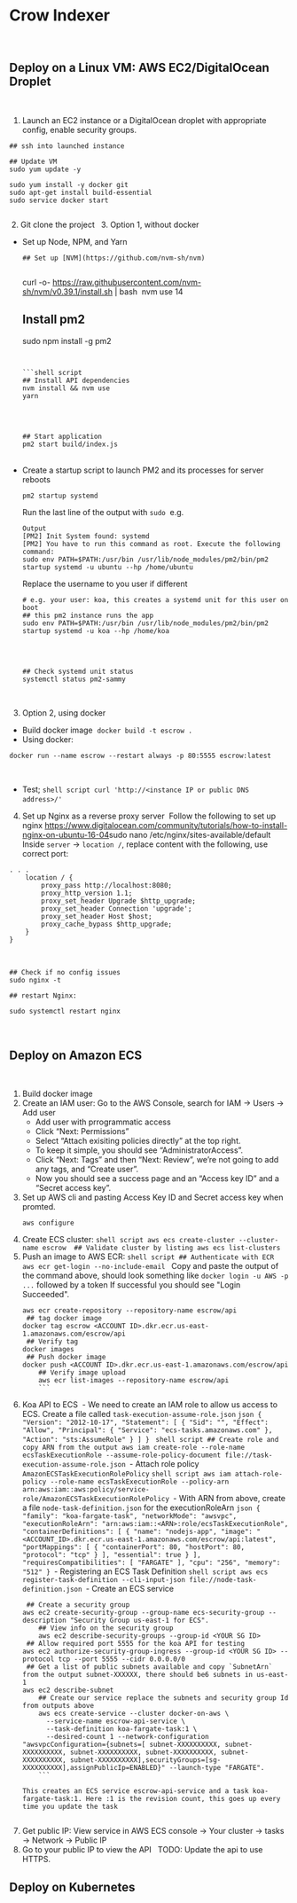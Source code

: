 # Crow Indexer

​

## Deploy on a Linux VM: AWS EC2/DigitalOcean Droplet

​

1. Launch an EC2 instance or a DigitalOcean droplet with appropriate config, enable security groups.
   ​
   ​

```shell script
## ssh into launched instance
​
## Update VM
sudo yum update -y
​
sudo yum install -y docker git
sudo apt-get install build-essential
sudo service docker start
​
```

​ 2. Git clone the project
​
​ 3. Option 1, without docker
​

- Set up Node, NPM, and Yarn
  ​
  ```shell script
  ## Set up [NVM](https://github.com/nvm-sh/nvm)
  ​
  ```
  curl -o- https://raw.githubusercontent.com/nvm-sh/nvm/v0.39.1/install.sh | bash
  ​
  nvm use 14
  ​
  ## Install pm2
  sudo npm install -g pm2
  ````
  ​
  ​
  ```shell script
  ## Install API dependencies
  nvm install && nvm use
  yarn
  ````
  ​
  ```shell script
  ​
  ## Start application
  pm2 start build/index.js
  ```
  ​
- Create a startup script to launch PM2 and its processes for server reboots
  ​
  ```shell script
  pm2 startup systemd
  ```
  Run the last line of the output with `sudo`
  ​
  e.g.
  ```
  Output
  [PM2] Init System found: systemd
  [PM2] You have to run this command as root. Execute the following command:
  sudo env PATH=$PATH:/usr/bin /usr/lib/node_modules/pm2/bin/pm2 startup systemd -u ubuntu --hp /home/ubuntu
  ```
  Replace the username to you user if different
  ​
  ```shell script
  # e.g. your user: koa, this creates a systemd unit for this user on boot
  ## this pm2 instance runs the app
  sudo env PATH=$PATH:/usr/bin /usr/lib/node_modules/pm2/bin/pm2 startup systemd -u koa --hp /home/koa
  ```
  ​
  ```shell script
  ​
  ## Check systemd unit status
  systemctl status pm2-sammy
  ```
  ​
  ​
  ​

3. Option 2, using docker
   ​

- Build docker image
  ​
  `docker build -t escrow .`
- Using docker:
  ​

```
docker run --name escrow --restart always -p 80:5555 escrow:latest
```

​

- Test;
  ​
  `shell script curl 'http://<instance IP or public DNS address>/' `
  ​

4. Set up Nginx as a reverse proxy server
   ​
   Follow the following to set up nginx
   https://www.digitalocean.com/community/tutorials/how-to-install-nginx-on-ubuntu-16-04
   ​
   ​
   sudo nano /etc/nginx/sites-available/default
   ​
   Inside `server` -> `location /`, replace content with the following, use correct port:
   ​

```
. . .
    location / {
        proxy_pass http://localhost:8080;
        proxy_http_version 1.1;
        proxy_set_header Upgrade $http_upgrade;
        proxy_set_header Connection 'upgrade';
        proxy_set_header Host $host;
        proxy_cache_bypass $http_upgrade;
    }
}
```

​

```shell script
## Check if no config issues
sudo nginx -t
​
## restart Nginx:
​
sudo systemctl restart nginx
```

​
​

## Deploy on Amazon ECS

​

1.  Build docker image
    ​
2.  Create an IAM user: Go to the AWS Console, search for IAM -> Users -> Add user
    - Add user with prrogrammatic access
    - Click “Next: Permissions”
    - Select “Attach exisiting policies directly” at the top right.
    - To keep it simple, you should see “AdministratorAccess”.
    - Click “Next: Tags” and then “Next: Review”, we’re not going to add any tags, and “Create user”.
    - Now you should see a success page and an “Access key ID” and a “Secret access key”.
3.  Set up AWS cli and pasting Access Key ID and Secret access key when promted.
    ```
    aws configure
    ```
4.  Create ECS cluster:
    `shell script aws ecs create-cluster --cluster-name escrow ​ ## Validate cluster by listing aws ecs list-clusters `
5.  Push an image to AWS ECR:
    ​
    `shell script ## Authenticate with ECR aws ecr get-login --no-include-email `
    Copy and paste the output of the command above, should look something like `docker login -u AWS -p ...` followed by a token
    If successful you should see "Login Succeeded".
    ​
    ````shell script ## create repo
    aws ecr create-repository --repository-name escrow/api
    ​ ## tag docker image
    docker tag escrow <ACCOUNT ID>.dkr.ecr.us-east-1.amazonaws.com/escrow/api
    ​ ## Verify tag
    docker images
    ​ ## Push docker image
    docker push <ACCOUNT ID>.dkr.ecr.us-east-1.amazonaws.com/escrow/api
        ## Verify image upload
        aws ecr list-images --repository-name escrow/api
        ```
    ````
6.  Koa API to ECS
    ​ - We need to create an IAM role to allow us access to ECS. Create a file called `task-execution-assume-role.json`
    `json { "Version": "2012-10-17", "Statement": [ { "Sid": "", "Effect": "Allow", "Principal": { "Service": "ecs-tasks.amazonaws.com" }, "Action": "sts:AssumeRole" } ] } `
    `shell script ## Create role and copy ARN from the output aws iam create-role --role-name ecsTaskExecutionRole --assume-role-policy-document file://task-execution-assume-role.json `
    ​ - Attach role policy `AmazonECSTaskExecutionRolePolicy`
    ​
    `shell script aws iam attach-role-policy --role-name ecsTaskExecutionRole --policy-arn arn:aws:iam::aws:policy/service-role/AmazonECSTaskExecutionRolePolicy `
    ​ - With ARN from above, create a file `node-task-definition.json` for the executionRoleArn
    `json { "family": "koa-fargate-task", "networkMode": "awsvpc", "executionRoleArn": "arn:aws:iam::<ARN>:role/ecsTaskExecutionRole", "containerDefinitions": [ { "name": "nodejs-app", "image": "<ACCOUNT_ID>.dkr.ecr.us-east-1.amazonaws.com/escrow/api:latest", "portMappings": [ { "containerPort": 80, "hostPort": 80, "protocol": "tcp" } ], "essential": true } ], "requiresCompatibilities": [ "FARGATE" ], "cpu": "256", "memory": "512" } `
    ​ - Registering an ECS Task Definition
    `shell script aws ecs register-task-definition --cli-input-json file://node-task-definition.json `
    ​ - Create an ECS service
    ​
    ````shell script
    ​ ## Create a security group
    aws ec2 create-security-group --group-name ecs-security-group --description "Security Group us-east-1 for ECS".
        ## View info on the security group
        aws ec2 describe-security-groups --group-id <YOUR SG ID>
    ​ ## Allow required port 5555 for the koa API for testing
    aws ec2 authorize-security-group-ingress --group-id <YOUR SG ID> --protocol tcp --port 5555 --cidr 0.0.0.0/0
    ​ ## Get a list of public subnets available and copy `SubnetArn` from the output subnet-XXXXXX, there should be6 subnets in us-east-1
    aws ec2 describe-subnet
        ## Create our service replace the subnets and security group Id from outputs above
        aws ecs create-service --cluster docker-on-aws \
          --service-name escrow-api-service \
          --task-definition koa-fargate-task:1 \
          --desired-count 1 --network-configuration "awsvpcConfiguration={subnets=[ subnet-XXXXXXXXXX, subnet-XXXXXXXXXX, subnet-XXXXXXXXXX, subnet-XXXXXXXXXX, subnet-XXXXXXXXXX, subnet-XXXXXXXXXX],securityGroups=[sg-XXXXXXXXXX],assignPublicIp=ENABLED}" --launch-type "FARGATE".
        ```
    ​
    This creates an ECS service escrow-api-service and a task koa-fargate-task:1. Here :1 is the revision count, this goes up every time you update the task
    ​
    ````
7.  Get public IP:
    View service in AWS ECS console -> Your cluster -> tasks -> Network -> Public IP
    ​
8.  Go to your public IP to view the API
    ​
    ​
    TODO: Update the api to use HTTPS.
    ​

## Deploy on Kubernetes
